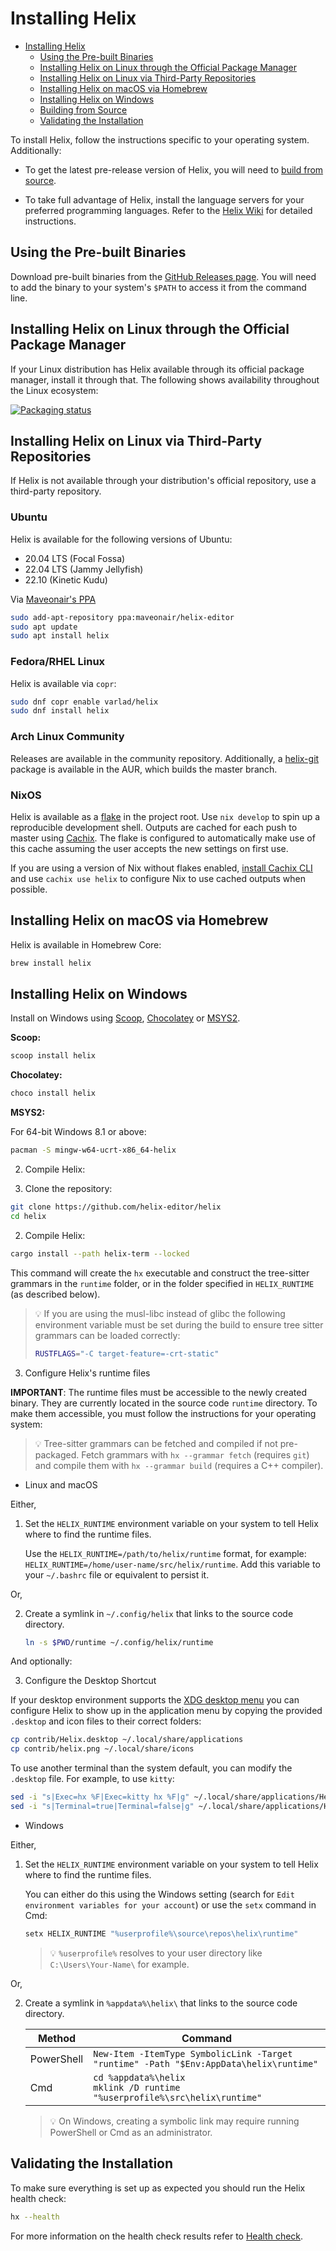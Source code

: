 # Installing Helix

<!--toc:start-->
- [Installing Helix](#installing-helix)
  - [Using the Pre-built Binaries](#using-the-pre-built-binaries)
  - [Installing Helix on Linux through the Official Package Manager](#installing-helix-on-linux-through-the-official-package-manager)
  - [Installing Helix on Linux via Third-Party Repositories](#installing-helix-on-linux-via-third-party-repositories)
  - [Installing Helix on macOS via Homebrew](#installing-helix-on-macos-via-homebrew)
  - [Installing Helix on Windows](#installing-helix-on-windows)
  - [Building from Source](#building-from-source)
  - [Validating the Installation](#validating-the-installation)
  <!--toc:end-->

To install Helix, follow the instructions specific to your operating system.
Additionally:

- To get the latest pre-release version of Helix, you will need to
  [build from source](#building-from-source).

- To take full advantage of Helix, install the language servers for your
  preferred programming languages. Refer to the
  [Helix Wiki](https://github.com/helix-editor/helix/wiki/How-to-install-the-default-language-servers)
  for detailed instructions.

## Using the Pre-built Binaries

Download pre-built binaries from the
[GitHub Releases page](https://github.com/helix-editor/helix/releases). You will
need to add the binary to your system's `$PATH` to access it from the command
line.

## Installing Helix on Linux through the Official Package Manager

If your Linux distribution has Helix available through its official package
manager, install it through that. The following shows availability
throughout the Linux ecosystem:

[![Packaging status](https://repology.org/badge/vertical-allrepos/helix.svg)](https://repology.org/project/helix/versions)

## Installing Helix on Linux via Third-Party Repositories

If Helix is not available through your distribution's official repository, use a
third-party repository.

### Ubuntu

Helix is available for the following versions of Ubuntu:

- 20.04 LTS (Focal Fossa)
- 22.04 LTS (Jammy Jellyfish)
- 22.10 (Kinetic Kudu)

Via [Maveonair's PPA](https://launchpad.net/~maveonair/+archive/ubuntu/helix-editor)

```sh
sudo add-apt-repository ppa:maveonair/helix-editor
sudo apt update
sudo apt install helix
```

### Fedora/RHEL Linux

Helix is available via `copr`:

```sh
sudo dnf copr enable varlad/helix
sudo dnf install helix
```

### Arch Linux Community

Releases are available in the community repository. Additionally, a
[helix-git](https://aur.archlinux.org/packages/helix-git/) package is available
in the AUR, which builds the master branch.

### NixOS

Helix is available as a [flake](https://nixos.wiki/wiki/Flakes) in the project
root. Use `nix develop` to spin up a reproducible development shell. Outputs are
cached for each push to master using [Cachix](https://www.cachix.org/). The
flake is configured to automatically make use of this cache assuming the user
accepts the new settings on first use.

If you are using a version of Nix without flakes enabled,
[install Cachix CLI](https://docs.cachix.org/installation) and use
`cachix use helix` to configure Nix to use cached outputs when possible.

## Installing Helix on macOS via Homebrew

Helix is available in Homebrew Core:

```sh
brew install helix
```

## Installing Helix on Windows

Install on Windows using [Scoop](https://scoop.sh/), [Chocolatey](https://chocolatey.org/)
or [MSYS2](https://msys2.org/).

**Scoop:**

```sh
scoop install helix
```

**Chocolatey:**

```sh
choco install helix
```

**MSYS2:**

For 64-bit Windows 8.1 or above:

```sh
pacman -S mingw-w64-ucrt-x86_64-helix
```

2. Compile Helix:

1. Clone the repository:

```sh
git clone https://github.com/helix-editor/helix
cd helix
```

2. Compile Helix:

```sh
cargo install --path helix-term --locked
```

This command will create the `hx` executable and construct the tree-sitter
grammars in the `runtime` folder, or in the folder specified in `HELIX_RUNTIME`
(as described below).

> 💡 If you are using the musl-libc instead of glibc the following environment variable must be set during the build
> to ensure tree sitter grammars can be loaded correctly:
>
> ```sh
> RUSTFLAGS="-C target-feature=-crt-static"
> ```

3. Configure Helix's runtime files

**IMPORTANT**: The runtime files must be accessible to the newly created binary.
They are currently located in the source code `runtime` directory. To make them
accessible, you must follow the instructions for your operating system:

> 💡 Tree-sitter grammars can be fetched and compiled if not pre-packaged. Fetch
> grammars with `hx --grammar fetch` (requires `git`) and compile them with
> `hx --grammar build` (requires a C++ compiler).

- Linux and macOS

Either,

1. Set the `HELIX_RUNTIME` environment variable on your system to tell Helix
   where to find the runtime files.

   Use the `HELIX_RUNTIME=/path/to/helix/runtime` format, for example:
   `HELIX_RUNTIME=/home/user-name/src/helix/runtime`. Add this variable to your
   `~/.bashrc` file or equivalent to persist it.

Or,

2. Create a symlink in `~/.config/helix` that links to the source code
   directory.

   ```sh
   ln -s $PWD/runtime ~/.config/helix/runtime
   ```

And optionally:

3. Configure the Desktop Shortcut

If your desktop environment supports the
[XDG desktop menu](https://specifications.freedesktop.org/menu-spec/menu-spec-latest.html)
you can configure Helix to show up in the application menu by copying the
provided `.desktop` and icon files to their correct folders:

```sh
cp contrib/Helix.desktop ~/.local/share/applications
cp contrib/helix.png ~/.local/share/icons
```

To use another terminal than the system default, you can modify the `.desktop`
file. For example, to use `kitty`:

```sh
sed -i "s|Exec=hx %F|Exec=kitty hx %F|g" ~/.local/share/applications/Helix.desktop
sed -i "s|Terminal=true|Terminal=false|g" ~/.local/share/applications/Helix.desktop
```

- Windows

Either,

1. Set the `HELIX_RUNTIME` environment variable on your system to tell Helix
   where to find the runtime files.

   You can either do this using the Windows setting (search for
   `Edit environment variables for your account`) or use the `setx` command in
   Cmd:

   ```sh
   setx HELIX_RUNTIME "%userprofile%\source\repos\helix\runtime"
   ```

   > 💡 `%userprofile%` resolves to your user directory like
   > `C:\Users\Your-Name\` for example.

Or,

2. Create a symlink in `%appdata%\helix\` that links to the source code
   directory.

   | Method     | Command                                                                                |
   | ---------- | -------------------------------------------------------------------------------------- |
   | PowerShell | `New-Item -ItemType SymbolicLink -Target "runtime" -Path "$Env:AppData\helix\runtime"` |
   | Cmd        | `cd %appdata%\helix` <br/> `mklink /D runtime "%userprofile%\src\helix\runtime"`       |

   > 💡 On Windows, creating a symbolic link may require running PowerShell or
   > Cmd as an administrator.

## Validating the Installation

To make sure everything is set up as expected you should run the Helix health
check:

```sh
hx --health
```

For more information on the health check results refer to
[Health check](https://github.com/helix-editor/helix/wiki/Healthcheck).
